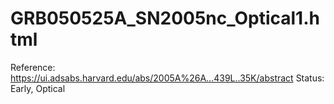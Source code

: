 # GRB050525A_SN2005nc_Optical1.html

Reference: https://ui.adsabs.harvard.edu/abs/2005A%26A...439L..35K/abstract
Status: Early, Optical
